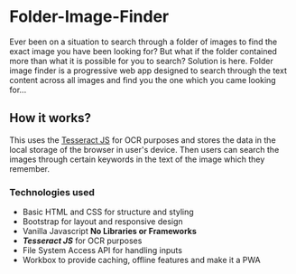 # Folder-Image-Finder
Ever been on a situation to search through a folder of images to find the exact image you have been looking for? But what if the folder contained more than what it is possible for you to search? Solution is here. Folder image finder is a progressive web app designed to search through the text content across all images and find you the one which you came looking for...
## How it works?
This uses the [Tesseract JS](https://github.com/naptha/tesseract.js) for OCR purposes and stores the data in the local storage of the browser in user's device. Then users can search the images through certain keywords in the text of the image which they remember.
### Technologies used
- Basic HTML and CSS for structure and styling
- Bootstrap for layout and responsive design
- Vanilla Javascript **No Libraries or Frameworks**
- ***Tesseract JS*** for OCR purposes
- File System Access API for handling inputs
- Workbox to provide caching, offline features and make it a PWA
